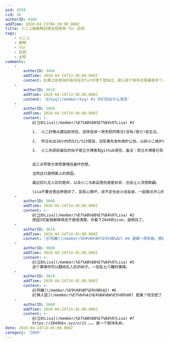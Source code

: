 ```yaml
---
aid: 4558
cid: 16
authorID: 4160
addTime: 2020-04-23T06:30:00.000Z
title: 小二上線解釋前請全程使用 Tor 訪問
tags:
    - 小二上
    - 解釋
    - Tor
    - 訪問
    - 全程
comments:
    -
        authorID: 3496
        addTime: 2020-04-24T13:30:00.000Z
        content: 如果之前使用的账号在非Tor环境下登陆过，那么那个账号也需要废弃了。
    -
        authorID: 3619
        addTime: 2020-04-24T13:30:00.000Z
        content: '@[kyq](/member/kyq) #1 你们现在什么意思'
    -
        authorID: 3660
        addTime: 2020-04-24T14:30:00.000Z
        content: |-
            @[立紗Lisa](/member/%E7%AB%8B%E7%B4%97Lisa) #2

            1.  小二好像从建站到现在，这样连续一周失踪的情况(没有/很少)发生过。
                
            2.  昨日长达10小时的521/523错误，没有事先发布维护公告。以前小二维护肯定会首先通知的。
                
            3.  小二失踪前最后的帖子是立大博客和github清空。备注：现立大博客已恢复。
                

            这三点导致大家把事情往最坏的想。

            当然这只是明面上的原因。

            最近四九无人区的是非，以及小二与新品葱的是是非非，也会让人浮想联翩。

            lisa不要去管这种是非了，容易心情坏，说不定也会火烧自身，一起聊点开心的吧。
    -
        authorID: 3660
        addTime: 2020-04-24T14:30:00.000Z
        content: >-
            @[立紗Lisa](/member/%E7%AB%8B%E7%B4%97Lisa) #2
            原因3可能我解释得还不是很清楚。你看下2049的icon，就明白了。
    -
        authorID: 3619
        addTime: 2020-04-24T14:45:00.000Z
        content: '@[阿離](/member/%E9%98%BF%E9%9B%A2) #4 連續一周失蹤，應該是很大的事情了。但是和品蔥有什麽關係？'
    -
        authorID: 3660
        addTime: 2020-04-24T14:45:00.000Z
        content: >-
            @[立紗Lisa](/member/%E7%AB%8B%E7%B4%97Lisa) #5
            这个事情你可以翻阅无人区的帖子。一些乱七八糟的事情。
    -
        authorID: 3619
        addTime: 2020-04-24T14:45:00.000Z
        content: >-
            @[阿離](/member/%E9%98%BF%E9%9B%A2) #6
            @[無人區](/member/%E7%84%A1%E4%BA%BA%E5%8D%80) 是誰？他怎麽了
    -
        authorID: 3660
        addTime: 2020-04-24T14:45:00.000Z
        content: >-
            @[立紗Lisa](/member/%E7%AB%8B%E7%B4%97Lisa) #7
            https://2049bbs.xyz/n/21 。。。是一个版块名称。
date: 2020-04-24T14:45:00.000Z
category: '2049'
---
```



